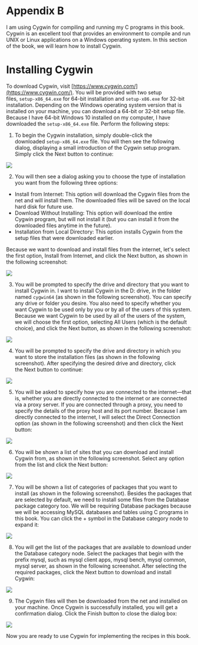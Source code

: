# Appendix B

I am using Cygwin for compiling and running my C programs in this book. Cygwin is an excellent tool that provides an environment to compile and run UNIX or Linux applications on a Windows operating system. In this section of the book, we will learn how to install Cygwin.

# Installing Cygwin

To download Cygwin, visit [https://www.cygwin.com/](https://www.cygwin.com/). You will be provided with two setup files, `setup-x86_64.exe` for 64-bit installation and `setup-x86.exe` for 32-bit installation. Depending on the Windows operating system version that is installed on your machine, you can download a 64-bit or 32-bit setup file. Because I have 64-bit Windows 10 installed on my computer, I have downloaded the `setup-x86_64.exe` file. Perform the following steps:

1.  To begin the Cygwin installation, simply double-click the downloaded `setup-x86_64.exe` file. You will then see the following dialog, displaying a small introduction of the Cygwin setup program. Simply click the Next button to continue:

![](img/667f4ef7-5a9d-4842-81db-61c9b835fbc5.png)

2.  You will then see a dialog asking you to choose the type of installation you want from the following three options:

*   Install from Internet: This option will download the Cygwin files from the net and will install them. The downloaded files will be saved on the local hard disk for future use.
*   Download Without Installing: This option will download the entire Cygwin program, but will not install it (but you can install it from the downloaded files anytime in the future).
*   Installation from Local Directory: This option installs Cygwin from the setup files that were downloaded earlier.

Because we want to download and install files from the internet, let's select the first option, Install from Internet, and click the Next button, as shown in the following screenshot:

![](img/3f3c2cb2-bd9f-489e-a9bb-5f7664cddaeb.png)

3.  You will be prompted to specify the drive and directory that you want to install Cygwin in. I want to install Cygwin in the D: drive, in the folder named `cygwin64` (as shown in the following screenshot). You can specify any drive or folder you desire. You also need to specify whether you want Cygwin to be used only by you or by all of the users of this system. Because we want Cygwin to be used by all of the users of the system, we will choose the first option, selecting All Users (which is the default choice), and click the Next button, as shown in the following screenshot:

![](img/ae345bbf-0998-4b21-9370-cf8ae0daf8ca.png)

4.  You will be prompted to specify the drive and directory in which you want to store the installation files (as shown in the following screenshot). After specifying the desired drive and directory, click the Next button to continue:

![](img/e325a30d-48a5-4599-aab7-2f1d6dacf34d.png)

5.  You will be asked to specify how you are connected to the internet—that is, whether you are directly connected to the internet or are connected via a proxy server. If you are connected through a proxy, you need to specify the details of the proxy host and its port number. Because I am directly connected to the internet, I will select the Direct Connection option (as shown in the following screenshot) and then click the Next button:

![](img/e1c1e377-d7ef-4004-a52a-e26160affed2.png)

6.  You will be shown a list of sites that you can download and install Cygwin from, as shown in the following screenshot. Select any option from the list and click the Next button:

![](img/b7d9ef19-9a95-492a-b488-078bc9299b11.png)

7.  You will be shown a list of categories of packages that you want to install (as shown in the following screenshot). Besides the packages that are selected by default, we need to install some files from the Database package category too. We will be requiring Database packages because we will be accessing MySQL databases and tables using C programs in this book. You can click the + symbol in the Database category node to expand it:

![](img/42888f2f-7102-4e28-a515-36c36096ecb9.png)

8.  You will get the list of the packages that are available to download under the Database category node. Select the packages that begin with the prefix mysql, such as mysql client apps, mysql bench, mysql common, mysql server, as shown in the following screenshot. After selecting the required packages, click the Next button to download and install Cygwin:

![](img/91657b55-959d-4dc8-aa47-c2e1890a8356.png)

9.  The Cygwin files will then be downloaded from the net and installed on your machine. Once Cygwin is successfully installed, you will get a confirmation dialog. Click the Finish button to close the dialog box:

![](img/0f9744c0-3653-4ef2-a5e8-9437cdc138e7.png)

Now you are ready to use Cygwin for implementing the recipes in this book.